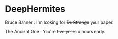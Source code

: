 # DeepHermites

Bruce Banner : I'm looking for ~~Dr. Strange~~ your paper.

The Ancient One : You're ~~five years~~ x hours early.
